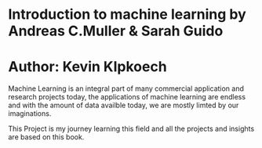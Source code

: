 # Introduction to machine learning by Andreas C.Muller & Sarah Guido

# Author: Kevin KIpkoech 

Machine Learning is an integral part of many commercial application and research projects today, the applications of machine learning are endless and with the amount of data availble today, we are mostly limted by our imaginations.

This Project is my journey learning this field and all the projects and insights are based on this book.